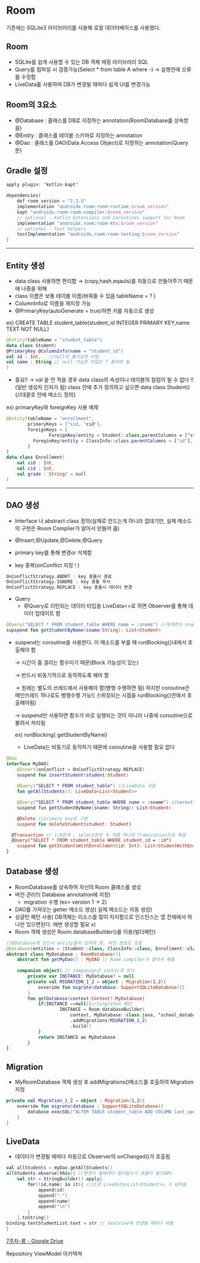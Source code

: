 # Room

기존에는 SQLite3 라이브러리를 사용해 로컬 데이터베이스를 사용했다.

## Room

- SQLite를 쉽게 사용할 수 있는 DB 객체 매핑 라이브러리 SQL
- Query를 컴파일 시 검증가능(Select * from table A where -) → 실행전에 오류를 수정함
- LiveData를 사용하여 DB가 변경될 때마다 쉽게 UI를 변경가능

## Room의 3요소

- @Database : 클래스를 DB로 지정하는 annotation(RoomDatabase를 상속받음)
- @Entity : 클래스를 테이블 스키마로 지정하는 annotation
- @Dao : 클래스를 DAO(Data Access Object)로 지정하는 annotation(Query 문)

## Gradle 설정

```kotlin
apply plugin: 'kotlin-kapt'

dependencies{
	def room_version = "2.2.5"
	implementation "androidx.room:room-runtime:$room_version"
	kapt "androidx.room:room-compiler:$room_version"
	// optional - Kotlin Extensions and Coroutines support for Room
	implementation "androidx.room:room-ktx:$room_version"
	// optional - Test helpers
	testImplementation "androidx.room:room-testing:$room_version"
}
```

---

## Entity 생성

- data class 사용하면 편리함  → (copy,hash,eqauls)를 자동으로 만들어주기 때문에 나중을 위해
- class 이름은 보통 테이블 이름(바꿔줄 수 있음 tableName = ? )
- ColumnInfo로 이름을 재지정 가능
- @PrimaryKey(autoGenerate = true)하면 키를 자동으로 생성

ex) CREATE TABLE student_table(student_id INTEGER PRIMARY KEY,name TEXT NOT NULL)

```kotlin
@Entity(tableName = "student_table") 
data class Student(
@PrimaryKey @ColumnInfo(name = "student_id")
val id : Int,	//null이 불가능한 타입
val name : String // null 가능한 타입은 ? 붙여야 됨
)
```

- 중요!! → val 을 안 적을 경우 data class의 속성이나 테이블의 컬럼이 될 수 없다 !!(일반 생성자 인자가 됨)  class 안에 추가 정의하고 싶으면  data class Student(){//대괄호 안에 메소드 정의}

ex) primaryKey와 foreignKey 사용 예제

```kotlin
@Entity(tableName = "enrollment",
		primaryKeys = ["sid, "cid"],
		foreignKeys = [
				ForeignKey(entity = Student::class,parentColumns = ["student_id"],childColumns = ["sid"]),
	      ForeginKey(entity = ClassInfo::class,parentColumns = ["id"], childColumns = ["cid"])
		]
)
data class Enrollment(
	val sid : Int,
	val cid : Int,
	val grade : String? = null
)
```

---

## DAO 생성

- Interface 나 abstract class 정의(실제로 만드는게 아니라 껍데기만, 실제 메소드의 구현은 Room Complier가 알아서 만들어 줌)
- @Insert,@Update,@Delete,@Query
- primary key를 통해 변경or 삭제함

- key 중복(onConflict 지정 ! )

```kotlin
OnConflictStrategy.ABORT : key 충돌시 종료
OnConflictStrategy.IGNORE : key 충돌 무시
OnConflictStrategy.REPLACE : key 충돌시 데이터 변경
```

- Query
    - @Query로 리턴되는 데이터 타입을 LiveData<>로 하면 Observer를 통해 데이터 업데이트 함

```kotlin
@Query("SELECT * FROM student_table WHERE name = :sname") //매개변수 sname을 :sname 사용
supspend fun getStudentByName(sname:String): List<Student>
```

- suspend는 coroutine을 사용한다. 이 메소드를 부를 때 runBlocking{}내에서 호출해야 함

     → 시간이 좀 걸리는 함수이기 때문(Block 가능성이 있는)

     → 반드시 비동기적으로 동작하도록 해야 함 

     → 원래는 별도의 쓰레드에서 사용해야 함(병행 수행하면 됨) 하지만 coroutine은 메인쓰레드 하나로도 병행수행 가능!( 스위칭되는 시점을 runBlocking{}안에서 호출해야됨)

     → suspend만 사용하면 함수가 바로 실행되는 것이 아니라 나중에 coroutine으로 불려서 처리됨

    ex) runBlocking{ getStudentByName}

    - LiveData는 비동기로 동작하기 때문에 coroutine을 사용할 필요 없다

```kotlin
@Dao
interface MyDAO{
	@Insert(onConflict = OnConflictStrategy.REPLACE)
	suspend fun insertStudent(student:Student)
	
	@Query("SELECT * FROM student_table") //LiveData 사용
	fun getAllStudents(): LiveData<List<Student>>

	@Query("SELECT * FROM student_table WHERE name = :sname") //coroutine 사용
	suspend fun getStudentByName(sname: String): List<Student>

	@Delete //primary key로 구분
	suspend fun deleteStudent(student: Student)

  @Transaction // 1:N관계 , select문이 두 개를 하나의 Transcation으로 묶음
  @Query("SELECT * FROM student_table WHERE student_id = :id")
	suspend fun getStudentsWithEnrollment(id: Int): List<StudentWithEnrollments>	
}
```

## Database 생성

- RoomDatabase를 상속하여 자신의 Room 클래스를 생성
- 버전 관리!!( Database annotation에 지정)
    - migration 수행 (ex> version 1 → 2)
- DAO를 가져오는 getter 메소드 생성( 실제 메소드는 자동 생성)
- 싱글턴 패턴 사용( DB객체는 리소스를 많이 차지함으로 인스턴스는 앱 전체에서 하나만 있으면된다. 매번 생성할 필요 x)
- Room 객체 생성은 Room.databaseBuilder()를 이용(빌더패턴)

```kotlin
//@Database에 반드시 entity들이 있어야 함, 버전 번호도 포함
@Database(entities = [Student::class, ClassInfo::class, Enrollment::class],version=1)
abstract class MyDatabase : RoomDatabase(){
	abstract fun getMyDao() : MyDAO // Room compiler가 알아서 해줌
	
	companion object{ // companion은 static과 유사
		private var INSTANCE: MyDatabase? = null
		private val MIGRATION_1_2 = object : Migration(1,2){
			ovveride fun migrate(database: SupportSQLiteDatabase){}
		}
		fun getDatabase(context:Context):MyDatabase{
			if(INSTANCE ==null){//Singleton 패턴
					INSTANCE = Room.databaseBuilder(
						context, MyDatabase::class.java, "school_database")
						.addMigrations(MIGRATION_1_2)
						.build()
			}	
			return INSTANCE as MyDatabase
		}
}
```

## Migration

- MyRoomDatabase 객체 생성 후 addMigrations()메소드를 호출하여 Migration 지정

```kotlin
private val Migration_1_2 = object : Migration(1,2){
	oveeride fun migrate(database : SupportSQLiteDatabase){
		database.execSQL("ALTER TABLE student_table ADD COLUMN last_update INTEGER")
	}
}
```

## LiveData

- 데이터가 변경될 때마다 자동으로 Observer의 onChanged()가 호출됨

```kotlin
val allStudents = myDao.getAllStudents()
allStudents.observe(this){ //변경이 될때마다 람다함수가 호출이 됨(SAM)
	val str = StringBuilder().apply{
		for((id,name) in it){ //it은 LiveData<List<Student>> 가 넘어옴
			append(id)
			append("-")
			append(name)
			append("\n")	
		}	
	}.toString()
binding.textStudentList.text = str // textView에 변경될 때마다 바뀜
}
```

[7주차-룸 - Google Drive](https://drive.google.com/drive/folders/1AVJIwCQvfP9Brpt3pP-vxTYV1NkVY80u)

Repository ViewModel 아키텍쳐

[](https://developer.android.com/codelabs/android-room-with-a-view-kotlin#0)